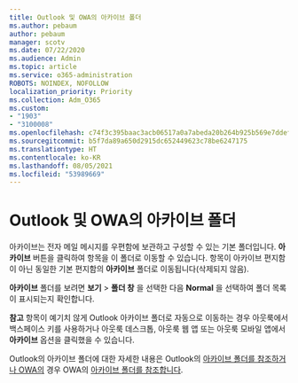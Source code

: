 ```yaml
---
title: Outlook 및 OWA의 아카이브 폴더
ms.author: pebaum
author: pebaum
manager: scotv
ms.date: 07/22/2020
ms.audience: Admin
ms.topic: article
ms.service: o365-administration
ROBOTS: NOINDEX, NOFOLLOW
localization_priority: Priority
ms.collection: Adm_O365
ms.custom:
- "1903"
- "3100008"
ms.openlocfilehash: c74f3c395baac3acb06517a0a7abeda20b264b925b569e7ddef16efbbafa8e25
ms.sourcegitcommit: b5f7da89a650d2915dc652449623c78be6247175
ms.translationtype: HT
ms.contentlocale: ko-KR
ms.lasthandoff: 08/05/2021
ms.locfileid: "53989669"
---
```

# <a name="archive-folder-in-outlook-and-owa"></a>Outlook 및 OWA의 아카이브 폴더

아카이브는 전자 메일 메시지를 우편함에 보관하고 구성할 수 있는 기본 폴더입니다. **아카이브** 버튼을 클릭하여 항목을 이 폴더로 이동할 수 있습니다. 항목이 아카이브 편지함이 아닌 동일한 기본 편지함의 **아카이브** 폴더로 이동됩니다(삭제되지 않음).

**아카이브** 폴더를 보려면 **보기** > **폴더 창** 을 선택한 다음 **Normal** 을 선택하여 폴더 목록이 표시되는지 확인합니다.

**참고** 항목이 예기치 않게 Outlook 아카이브 폴더로 자동으로 이동하는 경우 아웃룩에서 백스페이스 키를 사용하거나 아웃룩 데스크톱, 아웃룩 웹 앱 또는 아웃룩 모바일 앱에서 **아카이브** 옵션을 클릭했을 수 있습니다.

Outlook의 아카이브 폴더에 대한 자세한 내용은 Outlook의 [아카이브 폴더를 참조하거나 OWA의](https://support.office.com/article/archive-in-outlook-for-windows-25f75777-3cdc-4c77-9783-5929c7b47028) 경우 OWA의 [아카이브 폴더를 참조합니다](https://support.office.com/article/organize-your-inbox-with-archive-sweep-and-other-tools-in-outlook-on-the-web-49b26f63-6399-4b4a-a580-14b9b1efe96d?ui=en-US&rs=en-US&ad=US).